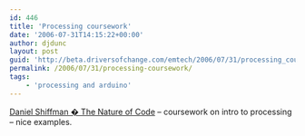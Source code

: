 ```yaml
---
id: 446
title: 'Processing coursework'
date: '2006-07-31T14:15:22+00:00'
author: djdunc
layout: post
guid: 'http://beta.driversofchange.com/emtech/2006/07/31/processing_coursework/'
permalink: /2006/07/31/processing-coursework/
tags:
    - 'processing and arduino'
---
```


[Daniel Shiffman � The Nature of Code](http://www.shiffman.net/teaching/the-nature-of-code/ "Daniel Shiffman � The Nature of Code") – coursework on intro to processing – nice examples.